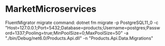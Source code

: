 # MarketMicroservices

FluentMigrator migrate command:
dotnet fm migrate -p PostgreSQL11_0 -c "Host=127.0.0.1;Port=5432;Database=products;Username=postgres;Password=1337;Pooling=true;MinPoolSize=0;MaxPoolSize=50" -a "./bin/Debug/net6.0/Products.Api.dll" -n "Products.Api.Data.Migrations"